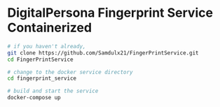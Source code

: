 # DigitalPersona Fingerprint Service Containerized


```bash
# if you haven't already,
git clone https://github.com/Samdulx21/FingerPrintService.git
cd FingerPrintService

# change to the docker service directory
cd fingerprint_service

# build and start the service
docker-compose up
```